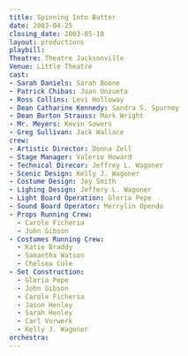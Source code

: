 ```yaml
---
title: Spinning Into Butter
date: 2003-04-25
closing_date: 2003-05-10
layout: productions
playbill:
Theatre: Theatre Jacksonville
Venue: Little Theatre
cast:
- Sarah Daniels: Sarah Boone
- Patrick Chibas: Juan Unzueta
- Ross Collins: Levi Holloway
- Dean Catharine Kennedy: Sandra S. Spurney
- Dean Burton Strauss: Mark Wright
- Mr. Meyers: Kevin Sowers
- Greg Sullivan: Jack Wallace
crew:
- Artistic Director: Donna Zell
- Stage Manager: Valerie Howard
- Technical Direcor: Jeffrey L. Wagoner
- Scenic Design: Kelly J. Wagoner
- Costume Design: Joy Smith
- Lighing Design: Jeffery L. Wagoner
- Light Board Operation: Gloria Pepe
- Sound Board Operator: Merrylin Opendo
- Props Running Crew:
  - Carole Ficheria
  - John Gibson
- Costumes Running Crew:
  - Katie Braddy
  - Samantha Watson
  - Chelsea Cole
- Set Construction:
  - Gloria Pepe
  - John Gibson
  - Carole Ficheria
  - Jason Henley
  - Sarah Henley
  - Carl Vorwerk
  - Kelly J. Wagoner
orchestra:
---
```

